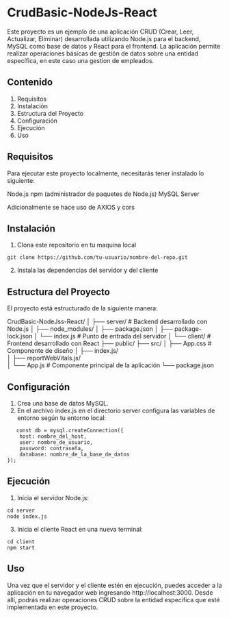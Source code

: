 # CrudBasic-NodeJs-React

Este proyecto es un ejemplo de una aplicación CRUD (Crear, Leer, Actualizar, Eliminar) desarrollada utilizando Node.js para el backend, MySQL como base de datos y React para el frontend.
La aplicación permite realizar operaciones básicas de gestión de datos sobre una entidad específica, en este caso una gestion de empleados.

## Contenido
1. Requisitos
2. Instalación
3. Estructura del Proyecto
4. Configuración
5. Ejecución
6. Uso


## Requisitos
Para ejecutar este proyecto localmente, necesitarás tener instalado lo siguiente:

Node.js
npm (administrador de paquetes de Node.js)
MySQL Server

Adicionalmente se hace uso de AXIOS y cors

## Instalación
1. Clona este repositorio en tu maquina local
```
git clone https://github.com/tu-usuario/nombre-del-repo.git 
```
2. Instala las dependencias del servidor y del cliente

## Estructura del Proyecto
El proyecto está estructurado de la siguiente manera:

CrudBasic-NodeJss-React/
│
├── server/                       # Backend desarrollado con Node.js
│   ├── node_modules/ 
│   ├── package.json
│   ├── package-lock.json
│   └── index.js                  # Punto de entrada del servidor
│
└── client/                       # Frontend desarrollado con React
    ├── public/
    ├── src/
    │   ├── App.css               # Componente de diseño
    │   ├── index.js/   
    │   ├── reportWebVitals.js/  
    │   └── App.js                # Componente principal de la aplicación
    └── package.json

## Configuración
1. Crea una base de datos MySQL.
2. En el archivo index.js en el directorio server configura las variables de entorno según tu entorno local:
```  
   const db = mysql.createConnection({
    host: nombre_del_host,
    user: nombre_de_usuario,
    password: contraseña,
    database: nombre_de_la_base_de_datos
});
```

## Ejecución
1. Inicia el servidor Node.js:
```
cd server
node index.js
``` 
3. Inicia el cliente React en una nueva terminal:
```
cd client
npm start
```

## Uso
Una vez que el servidor y el cliente estén en ejecución, puedes acceder a la aplicación en tu navegador web ingresando http://localhost:3000. Desde allí, podrás realizar operaciones CRUD sobre la entidad específica que esté implementada en este proyecto.






